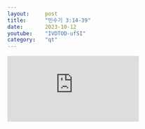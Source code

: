 ```yaml
---
layout:     post
title:      "민수기 3:14-39"
date:       2023-10-12
youtube:    "IVDTOD-ufSI"
category:   "qt"
---
```


<div class="youtube">
    <iframe src="https://www.youtube.com/embed/IVDTOD-ufSI" title="YouTube video player" frameborder="0" allow="accelerometer; autoplay; clipboard-write; encrypted-media; gyroscope; picture-in-picture; web-share" allowfullscreen></iframe>
</div>